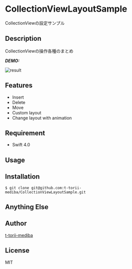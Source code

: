 # CollectionViewLayoutSample
CollectionViewの設定サンプル

## Description

CollectionViewの操作各種のまとめ

***DEMO:***

![result](https://github.com/t-torii-mediba/CollectionViewLayoutSample/blob/media/gif/CollectionViewLayoutSamples/collectionsample.gif)

## Features

- Insert
- Delete 
- Move
- Custom layout
- Change layout with animation

## Requirement

- Swift 4.0

## Usage



## Installation

    $ git clone git@github.com:t-torii-mediba/CollectionViewLayoutSample.git

## Anything Else



## Author

[t-torii-mediba](https://github.com/t-torii-mediba)

## License

MIT


